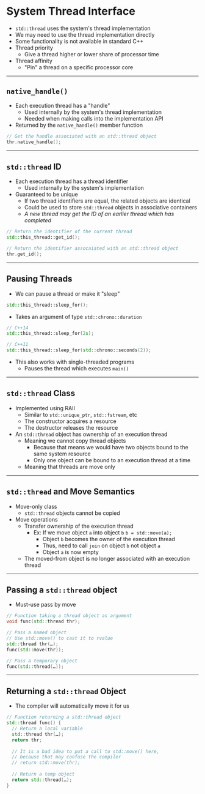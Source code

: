 # System Thread Interface

- `std::thread` uses the system's thread implementation
- We may need to use the thread implementation directly
- Some functionality is not available in standard C++
- Thread priority
  - Give a thread higher or lower share of processor time
- Thread affinity
  - "Pin" a thread on a specific processor core

---

## `native_handle()`

- Each execution thread has a "handle"
  - Used internally by the system's thread implementation
  - Needed when making calls into the implementation API
- Returned by the `native_handle()` member function
```c++
// Get the handle associated with an std::thread object
thr.native_handle();
```

---

## `std::thread` ID

- Each execution thread has a thread identifier
  - Used internally by the system's implementation
- Guaranteed to be unique
  - If two thread identifiers are equal, the related objects are identical
  - Could be used to store `std::thread` objects in associative containers
  - _A new thread may get the ID of an earlier thread which has completed_
```c++
// Return the identifier of the current thread
std::this_thread::get_id();

// Return the identifier assocaiated with an std::thread object
thr.get_id();
```

---

## Pausing Threads

- We can pause a thread or make it "sleep"
```c++
std::this_thread::sleep_for();
```
- Takes an argument of type `std::chrono::duration`
```c++
// C++14
std::this_thread::sleep_for(2s);

// C++11
std::this_thread::sleep_for(std::chrono::seconds(2));
```
- This also works with single-threaded programs
  - Pauses the thread which executes `main()`

---

## `std::thread` Class

- Implemented using RAII
  - Similar to `std::unique_ptr`, `std::fstream`, etc
  - The constructor acquires a resource
  - The destructor releases the resource
- An `std::thread` object has ownership of an execution thread
  - Meaning we cannot copy thread objects
    - Because that means we would have two objects bound to the same system resource
    - Only one object can be bound to an execution thread at a time
  - Meaning that threads are move only

---

## `std::thread` and Move Semantics

- Move-only class
  - `std::thread` objects cannot be copied
- Move operations
  - Transfer ownership of the execution thread
    - Ex: If we move object `a` into object `b`
      `b = std::move(a);`
      - Object `b` becomes the owner of the execution thread
      - Thus, need to call `join` on object `b` not object `a`
      - Object `a` is now empty
  - The moved-from object is no longer associated with an execution thread

---

## Passing a `std::thread` object

- Must-use pass by move
```c++
// Function taking a thread object as argument
void func(std::thread thr);

// Pass a named object
// Use std::move() to cast it to rvalue
std::thread thr(…);
func(std::move(thr));

// Pass a temporary object
func(std::thread(…));
```
---

## Returning a `std::thread` Object

- The compiler will automatically move it for us
```c++
// Function returning a std::thread object
std::thread func() {
  // Return a local variable
  std::thread thr(…);
  return thr;
  
  // It is a bad idea to put a call to std::move() here,
  // because that may confuse the compiler
  // return std::move(thr);
  
  // Return a temp object
  return std::thread(…);
}

```